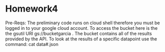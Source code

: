 # Homework4

Pre-Reqs:
  The preliminary code runs on cloud shell therefore you must be logged in to your google cloud account. To access the bucket here is the the gsutil URI
  gs://bucketgarcia .
  The bucket contains all of the results provided by the API. To look at the results of a specific datapoint use the command: cat data#.json
 
